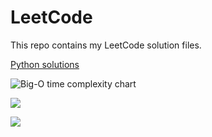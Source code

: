 # LeetCode
This repo contains my LeetCode solution files.

[Python solutions](Python)

![Big-O time complexity chart](https://i.imgur.com/Fr60hgB.png)

![](https://i.imgur.com/6ghKT9M.png)

![](https://i.imgur.com/40gXcOR.png)

